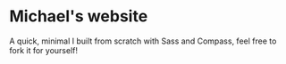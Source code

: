 # Michael's website
A quick, minimal I built from scratch with Sass and Compass, feel free to fork it for yourself!
